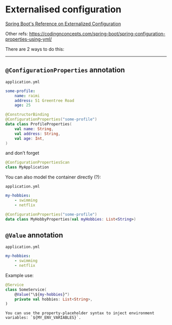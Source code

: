 # Externalised configuration

[Spring Boot's Reference on Externalized Configuration](https://docs.spring.io/spring-boot/docs/current/reference/htmlsingle/#features.external-config)

Other refs: https://codingnconcepts.com/spring-boot/spring-configuration-properties-using-yml/

There are 2 ways to do this:

<!-- toc -->

---

## `@ConfigurationProperties` annotation

`application.yml`

```yml
some-profile:
    name: raimi
    address: 51 Greentree Road
    age: 25
```

```kotlin
@ConstructorBinding
@ConfigurationProperties("some-profile")
data class ProfileProperties(
    val name: String,
    val address: String,
    val age: Int,
)
```

and don’t forget

```kotlin
@ConfigurationPropertiesScan
class MyApplication
```

You can also model the container directly (?):

`application.yml`

```yml
my-hobbies:
    - swimming
    - netflix
```

```kotlin
@ConfigurationProperties("some-profile")
data class MyHobbyProperties(val myHobbies: List<String>)
```

## `@Value` annotation

`application.yml`

```yml
my-hobbies:
    - swimming
    - netflix
```

Example use:

```kotlin
@Service
class SomeService(
    @Value("\${my-hobbies}")
    private val hobbies: List<String>,
)
```

~~~admonish tip="Environment variables"
You can use the property-placeholder syntax to inject environment variables: `${MY_ENV_VARIABLES}`.
~~~
